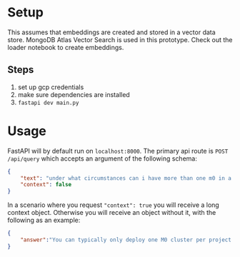 # Setup
This assumes that embeddings are created and stored in a vector data store. MongoDB Atlas Vector Search is used in this prototype. Check out the loader notebook to create embeddings.

## Steps
1. set up gcp credentials
1. make sure dependencies are installed
1. `fastapi dev main.py`

# Usage
FastAPI will by default run on `localhost:8000`. The primary api route is `POST /api/query` which accepts an argument of the following schema:

```json
{
    "text": "under what circumstances can i have more than one m0 in a project",
    "context": false
}
```

In a scenario where you request `"context": true` you will receive a long context object. Otherwise you will receive an object without it, with the following as an example:
```json
{
    "answer":"You can typically only deploy one M0 cluster per project. However, if you have a sales contract with MongoDB, you might be able to deploy more. Contact a MongoDB sales representative to learn more.\n"
}
```